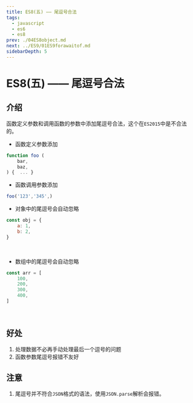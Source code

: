 ```yaml
---
title: ES8(五) —— 尾逗号合法
tags: 
  - javascript
  - es6
  - es8
prev: ./04ES8object.md
next: ../ES9/01ES9forawaitof.md
sidebarDepth: 5
---
```

# ES8(五) —— 尾逗号合法

## 介绍
函数定义参数和调用函数的参数中添加尾逗号合法，这个在`ES2015`中是不合法的。
​
- 函数定义参数添加
```js
function foo (
    bar,
    baz,
) {  ... }
```
- 函数调用参数添加
```js
foo('123','345',)
```
- 对象中的尾逗号会自动忽略
​
```js
const obj = {
    a: 1,
    b: 2,
}
```
​
- 数组中的尾逗号会自动忽略
​
```js
const arr = [
    100,
    200,
    300,
    400,
]
```
​
​
## 好处
1. 处理数据不必再手动处理最后一个逗号的问题
2. 函数参数尾逗号报错不友好
​
## 注意
1. 尾逗号并不符合`JSON`格式的语法，使用`JSON.parse`解析会报错。

<Vssue :options="{ locale: 'zh' }"/>